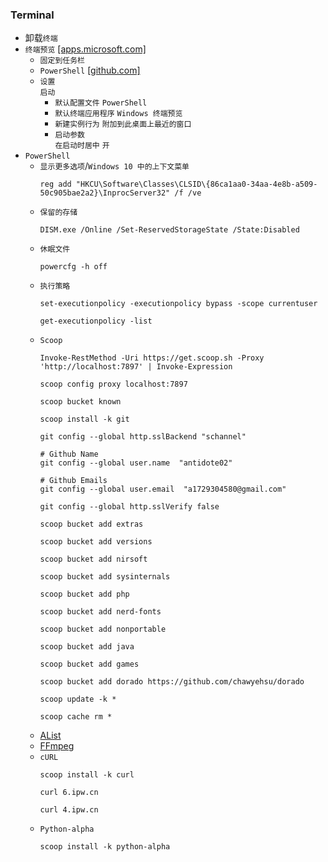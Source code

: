 ### Terminal
* 卸载`终端`
* `终端预览` [[apps.microsoft.com]](https://apps.microsoft.com/detail/9n8g5rfz9xk3?hl=zh-cn&gl=CN)
  * `固定到任务栏`
  * `PowerShell` [[github.com]](https://github.com/PowerShell/PowerShell/releases)
  * `设置`  
`启动`  
    * `默认配置文件` `PowerShell`
    * `默认终端应用程序` `Windows 终端预览`
    * `新建实例行为` `附加到此桌面上最近的窗口`
    * `启动参数`  
`在启动时居中` `开`
* `PowerShell`
  * `显示更多选项`/`Windows 10 中的上下文菜单`
    ```
    reg add "HKCU\Software\Classes\CLSID\{86ca1aa0-34aa-4e8b-a509-50c905bae2a2}\InprocServer32" /f /ve
    ```
  * `保留的存储`
    ```
    DISM.exe /Online /Set-ReservedStorageState /State:Disabled
    ```
  * `休眠文件`
    ```
    powercfg -h off
    ```
  * `执行策略`
    ```
    set-executionpolicy -executionpolicy bypass -scope currentuser

    get-executionpolicy -list
    ```
  * `Scoop`
    ```
    Invoke-RestMethod -Uri https://get.scoop.sh -Proxy 'http://localhost:7897' | Invoke-Expression

    scoop config proxy localhost:7897

    scoop bucket known

    scoop install -k git

    git config --global http.sslBackend "schannel"

    # Github Name
    git config --global user.name  "antidote02"

    # Github Emails
    git config --global user.email  "a1729304580@gmail.com"

    git config --global http.sslVerify false

    scoop bucket add extras

    scoop bucket add versions

    scoop bucket add nirsoft

    scoop bucket add sysinternals

    scoop bucket add php

    scoop bucket add nerd-fonts

    scoop bucket add nonportable

    scoop bucket add java

    scoop bucket add games

    scoop bucket add dorado https://github.com/chawyehsu/dorado

    scoop update -k *

    scoop cache rm *
    ```
  * [AList](/terminal/alist.md)
  * [FFmpeg](/terminal/ffmpeg.md)
  * `cURL`
    ```
    scoop install -k curl

    curl 6.ipw.cn

    curl 4.ipw.cn
    ```
  * `Python-alpha`
    ```
    scoop install -k python-alpha
    ```